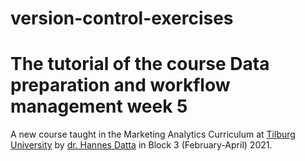 # version-control-exercises
# The tutorial of the course Data preparation and workflow management week 5 

A new course taught in the Marketing Analytics Curriculum at [Tilburg University](https://tilburguniversity.edu) by [dr. Hannes Datta](https://hannesdatta.com) in Block 3 (February-April) 2021.

